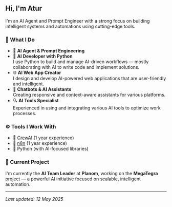## Hi, I'm Atur

I'm an AI Agent and Prompt Engineer with a strong focus on building intelligent systems and automations using cutting-edge tools.

### 🧠 What I Do

- 🤖 **AI Agent & Prompt Engineering**
- 🔧 **AI Developer with Python**  
  I use Python to build and manage AI-driven workflows — mostly collaborating with AI to write code and implement solutions.
- 🌐 **AI Web App Creator**  
  I design and develop AI-powered web applications that are user-friendly and intelligent.
- 🤝 **Chatbots & AI Assistants**  
  Creating responsive and context-aware assistants for various platforms.
- 🔍 **AI Tools Specialist**  
  Experienced in using and integrating various AI tools to optimize work processes.

### ⚙️ Tools I Work With

- 🧩 [CrewAI](https://crewai.io) (1 year experience)
- 🔄 [n8n](https://n8n.io) (1 year experience)
- 🐍 Python (with AI-focused libraries)

### 🚀 Current Project

I'm currently the **AI Team Leader** at **Planom**, working on the **MegaTegra** project — a powerful AI initiative focused on scalable, intelligent automation.

---

_Last updated: 12 May 2025_
